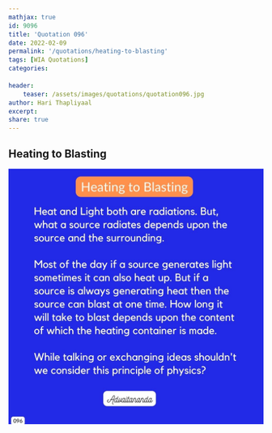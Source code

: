 ```yaml
---
mathjax: true
id: 9096
title: 'Quotation 096'
date: 2022-02-09
permalink: '/quotations/heating-to-blasting'
tags: [WIA Quotations] 
categories: 

header:
    teaser: /assets/images/quotations/quotation096.jpg
author: Hari Thapliyaal 
excerpt:
share: true 
---
```


## Heating to Blasting

![Heating to Blasting](/assets/images/quotations/quotation096.jpg)
